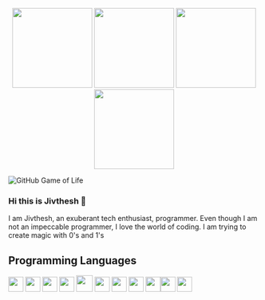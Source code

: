 <p align="center"> <img src="https://octodex.github.com/images/vinyltocat.png" height="160px" width="160px"> <img src="https://octodex.github.com/images/daftpunktocat-thomas.gif" height="160px" width="160px"> <img src="https://octodex.github.com/images/daftpunktocat-guy.gif" height="160px" width="160px"> <img src="https://octodex.github.com/images/Robotocat.png" height="160px" width="160px"></p>

![GitHub Game of Life](https://github4life.herokuapp.com/ethomson.gif?z=6)

### Hi this is Jivthesh 👋

I am Jivthesh, an exuberant tech enthusiast, programmer. Even though I am not an impeccable programmer, I love the world of coding. I am trying to create magic with 0's and 1's


## Programming Languages
 <img src = 'https://image.flaticon.com/icons/svg/1822/1822899.svg' height='30'/> <img src = 'https://image.flaticon.com/icons/svg/919/919827.svg' width='30'/> <img src = 'https://github.com/MarikIshtar007/MarikIshtar007/blob/master/images/css.svg' width='30'/> <img src = 'https://github.com/MarikIshtar007/MarikIshtar007/blob/master/images/js.svg' width='30'/> <img src = 'https://github.com/MarikIshtar007/MarikIshtar007/blob/master/images/bootstrap.svg' width='33'/>  <img src = 'https://github.com/MarikIshtar007/MarikIshtar007/blob/master/images/flask.png' width='30'/>  <img src = 'https://github.com/MarikIshtar007/MarikIshtar007/blob/master/images/c-original.svg' width='30'/> <img src = 'https://github.com/MarikIshtar007/MarikIshtar007/blob/master/images/cpp.svg' width='30'/> <img src = 'https://upload.wikimedia.org/wikipedia/commons/thumb/9/98/Solidity_logo.svg/1200px-Solidity_logo.svg.png' width='30'/><img src = 'https://external-content.duckduckgo.com/iu/?u=https%3A%2F%2Ftse3.mm.bing.net%2Fth%3Fid%3DOIP.RQ8rlvfppN1r1CA-mufW0QHaHa%26pid%3DApi&f=1' width='30'/> <img src = 'https://github.com/MarikIshtar007/MarikIshtar007/blob/master/images/sql.svg' width='30'/>

<!--
**jivthesh/jivthesh** is a ✨ _special_ ✨ repository because its `README.md` (this file) appears on your GitHub profile.
 dhddd
Here are some ideas to get you started:

- 🔭 I’m currently working on ...
- 🌱 I’m currently learning ...
- 👯 I’m looking to collaborate on ...
- 🤔 I’m looking for help with ...
- 💬 Ask me about ...
- 📫 How to reach me: ...
- 😄 Pronouns: ...
- ⚡ Fun fact: ...
-->
